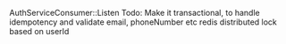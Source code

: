AuthServiceConsumer::Listen
Todo: Make it transactional, to handle idempotency and validate email, phoneNumber etc
redis distributed lock based on userId
